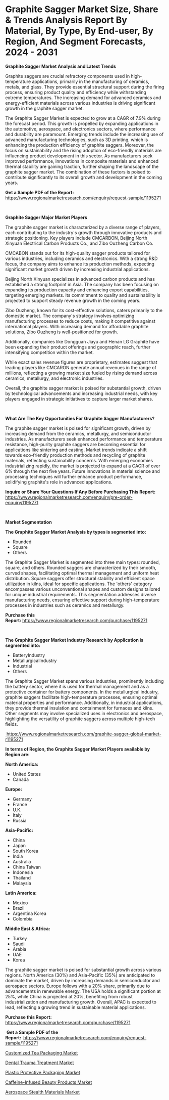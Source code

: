 <p><h1>Graphite Sagger Market Size, Share & Trends Analysis Report By Material, By Type, By End-user, By Region, And Segment Forecasts, 2024 - 2031</h1></p><p><strong>Graphite Sagger Market Analysis and Latest Trends</strong></p>
<p><p>Graphite saggers are crucial refractory components used in high-temperature applications, primarily in the manufacturing of ceramics, metals, and glass. They provide essential structural support during the firing process, ensuring product quality and efficiency while withstanding extreme temperatures. The increasing demand for advanced ceramics and energy-efficient materials across various industries is driving significant growth in the graphite sagger market.</p><p>The Graphite Sagger Market is expected to grow at a CAGR of 7.9% during the forecast period. This growth is propelled by expanding applications in the automotive, aerospace, and electronics sectors, where performance and durability are paramount. Emerging trends include the increasing use of advanced manufacturing technologies, such as 3D printing, which is enhancing the production efficiency of graphite saggers. Moreover, the focus on sustainability and the rising adoption of eco-friendly materials are influencing product development in this sector. As manufacturers seek improved performance, innovations in composite materials and enhanced thermal stability are gaining traction, further shaping the landscape of the graphite sagger market. The combination of these factors is poised to contribute significantly to its overall growth and development in the coming years.</p></p>
<p><strong>Get a Sample PDF of the Report:&nbsp;</strong> <a href="https://www.regionalmarketresearch.com/enquiry/request-sample/1195271">https://www.regionalmarketresearch.com/enquiry/request-sample/1195271</a></p>
<p>&nbsp;</p>
<p><strong>Graphite Sagger Major Market Players</strong></p>
<p><p>The graphite sagger market is characterized by a diverse range of players, each contributing to the industry's growth through innovative products and strategic positioning. Key players include CMCARBON, Beijing North Xinyuan Electrical Carbon Products Co., and Zibo Ouzheng Carbon Co. </p><p>CMCABON stands out for its high-quality sagger products tailored for various industries, including ceramics and electronics. With a strong R&D focus, the company aims to enhance its production methods, expecting significant market growth driven by increasing industrial applications.</p><p>Beijing North Xinyuan specializes in advanced carbon products and has established a strong footprint in Asia. The company has been focusing on expanding its production capacity and enhancing export capabilities, targeting emerging markets. Its commitment to quality and sustainability is projected to support steady revenue growth in the coming years.</p><p>Zibo Ouzheng, known for its cost-effective solutions, caters primarily to the domestic market. The company's strategy involves optimizing manufacturing processes to reduce costs, making it competitive against international players. With increasing demand for affordable graphite solutions, Zibo Ouzheng is well-positioned for growth.</p><p>Additionally, companies like Dongguan Jiayu and Henan LG Graphite have been expanding their product offerings and geographic reach, further intensifying competition within the market. </p><p>While exact sales revenue figures are proprietary, estimates suggest that leading players like CMCARON generate annual revenues in the range of millions, reflecting a growing market size fueled by rising demand across ceramics, metallurgy, and electronic industries.</p><p>Overall, the graphite sagger market is poised for substantial growth, driven by technological advancements and increasing industrial needs, with key players engaged in strategic initiatives to capture larger market shares.</p></p>
<p>&nbsp;</p>
<p><strong>What Are The Key Opportunities For Graphite Sagger Manufacturers?</strong></p>
<p><p>The graphite sagger market is poised for significant growth, driven by increasing demand from the ceramics, metallurgy, and semiconductor industries. As manufacturers seek enhanced performance and temperature resistance, high-purity graphite saggers are becoming essential for applications like sintering and casting. Market trends indicate a shift towards eco-friendly production methods and recycling of graphite materials, reflecting sustainability concerns. With emerging economies industrializing rapidly, the market is projected to expand at a CAGR of over 6% through the next five years. Future innovations in material science and processing techniques will further enhance product performance, solidifying graphite's role in advanced applications.</p></p>
<p><strong>Inquire or Share Your Questions If Any Before Purchasing This Report:</strong> <a href="https://www.regionalmarketresearch.com/enquiry/pre-order-enquiry/1195271">https://www.regionalmarketresearch.com/enquiry/pre-order-enquiry/1195271</a></p>
<p>&nbsp;</p>
<p><strong>Market Segmentation</strong></p>
<p><strong>The Graphite Sagger Market Analysis by types is segmented into:</strong></p>
<p><ul><li>Rounded</li><li>Square</li><li>Others</li></ul></p>
<p><p>The Graphite Sagger Market is segmented into three main types: rounded, square, and others. Rounded saggers are characterized by their smooth, curved shapes, facilitating optimal thermal management and uniform heat distribution. Square saggers offer structural stability and efficient space utilization in kilns, ideal for specific applications. The 'others' category encompasses various unconventional shapes and custom designs tailored for unique industrial requirements. This segmentation addresses diverse manufacturing needs, ensuring effective support during high-temperature processes in industries such as ceramics and metallurgy.</p></p>
<p><strong>Purchase this Report:&nbsp;</strong><a href="https://www.regionalmarketresearch.com/purchase/1195271">https://www.regionalmarketresearch.com/purchase/1195271</a></p>
<p>&nbsp;</p>
<p><strong>The Graphite Sagger Market Industry Research by Application is segmented into:</strong></p>
<p><ul><li>BatteryIndustry</li><li>MetallurgicalIndustry</li><li>Industrial</li><li>Others</li></ul></p>
<p><p>The Graphite Sagger Market spans various industries, prominently including the battery sector, where it is used for thermal management and as a protective container for battery components. In the metallurgical industry, graphite saggers facilitate high-temperature processes, ensuring optimal material properties and performance. Additionally, in industrial applications, they provide thermal insulation and containment for furnaces and kilns. Other segments may involve specialized uses in electronics and aerospace, highlighting the versatility of graphite saggers across multiple high-tech fields.</p></p>
<p><a href="https://www.regionalmarketresearch.com/graphite-sagger-global-market-r1195271">&nbsp;https://www.regionalmarketresearch.com/graphite-sagger-global-market-r1195271</a></p>
<p><strong>In terms of Region, the Graphite Sagger Market Players available by Region are:</strong></p>
<p>
    <p> <strong> North America: </strong>
        <ul>
            <li>United States</li>
            <li>Canada</li>
        </ul>
        </p> 
    <p> <strong> Europe: </strong>
        <ul>
            <li>Germany</li>
            <li>France</li>
            <li>U.K.</li>
            <li>Italy</li>
            <li>Russia</li>
        </ul>
        </p> 
    <p> <strong> Asia-Pacific: </strong>
        <ul>
            <li>China</li>
            <li>Japan</li>
            <li>South Korea</li>
            <li>India</li>
            <li>Australia</li>
            <li>China Taiwan</li>
            <li>Indonesia</li>
            <li>Thailand</li>
            <li>Malaysia</li>
        </ul>
        </p> 
    <p> <strong> Latin America: </strong>
        <ul>
            <li>Mexico</li>
            <li>Brazil</li>
            <li>Argentina Korea</li>
            <li>Colombia</li>
        </ul>
        </p> 
    <p> <strong> Middle East & Africa: </strong>
        <ul>
            <li>Turkey</li>
            <li>Saudi</li>
            <li>Arabia</li>
            <li>UAE</li>
            <li>Korea</li>
        </ul>
    </p>
    </p>
<p><p>The graphite sagger market is poised for substantial growth across various regions. North America (30%) and Asia-Pacific (35%) are anticipated to dominate the market, driven by increasing demands in semiconductor and aerospace sectors. Europe follows with a 20% share, primarily due to advancements in renewable energy. The USA holds a significant portion at 25%, while China is projected at 20%, benefiting from robust industrialization and manufacturing growth. Overall, APAC is expected to lead, reflecting a growing trend in sustainable material applications.</p></p>
<p><strong>Purchase this Report: </strong><a href="https://www.regionalmarketresearch.com/purchase/1195271">https://www.regionalmarketresearch.com/purchase/1195271</a></p>
<p>&nbsp;<strong>Get a Sample PDF of the Report:&nbsp;&nbsp;</strong><a href="https://www.regionalmarketresearch.com/enquiry/request-sample/1195271">https://www.regionalmarketresearch.com/enquiry/request-sample/1195271</a></p>
<p><strong></strong></p>
<p><p><a href="https://medium.com/@artyompoq5m4/customized-tea-packaging-market-a-global-and-regional-analysis-focus-on-region-country-level-bb85d74c1590?postPublishedType=repub">Customized Tea Packaging Market</a></p><p><a href="https://www.linkedin.com/pulse/what-innovations-shaping-dental-trauma-treatment-market-application-bth3f">Dental Trauma Treatment Market</a></p><p><a href="https://www.linkedin.com/pulse/future-trajectory-plastic-protective-packaging-market-emerging-9zubf">Plastic Protective Packaging Market</a></p><p><a href="https://medium.com/@artyompoq5m4/global-caffeine-infused-beauty-products-market-focus-on-product-type-skin-care-products-hair-care-68924f385d48?postPublishedType=repub">Caffeine-Infused Beauty Products Market</a></p><p><a href="https://issuu.com/reportprime-2/docs/aerospace-stealth-materials-market-_1acd153fc61275">Aerospace Stealth Materials Market</a></p></p>